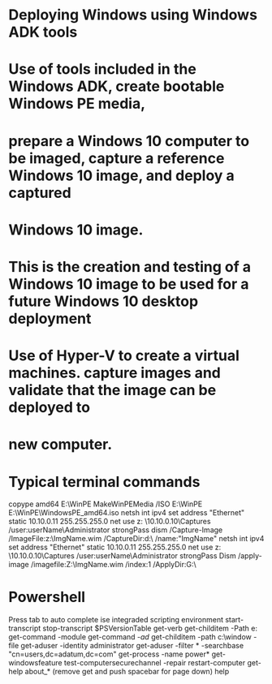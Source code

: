# Deploying Windows using Windows ADK tools
# Use of tools included in the Windows ADK, create bootable Windows PE media, 
# prepare a Windows 10 computer to be imaged, capture a reference Windows 10 image, and deploy a captured 
# Windows 10 image.

# This is the creation and testing of a Windows 10 image to be used for a future Windows 10 desktop deployment
# Use of Hyper-V to create a virtual machines. capture images and validate that the image can be deployed to 
# new computer.

# Typical terminal commands

copype amd64 E:\WinPE
MakeWinPEMedia /ISO E:\WinPE E:\WinPE\WindowsPE_amd64.iso
netsh int ipv4 set address "Ethernet" static 10.10.0.11 255.255.255.0
net use z: \\10.10.0.10\Captures /user:userName\Administrator strongPass
dism /Capture-Image /ImageFile:z:\ImgName.wim /CaptureDir:d:\ /name:"ImgName"
netsh int ipv4 set address "Ethernet" static 10.10.0.11 255.255.255.0
net use z: \\10.10.0.10\Captures /user:userName\Administrator strongPass
Dism /apply-image /imagefile:Z:\ImgName.wim /index:1 /ApplyDir:G:\


# Powershell

Press tab to auto complete
ise integraded scripting environment
start-transcript stop-transcript
$PSVersionTable
get-verb
get-childitem -Path e:\
get-command -module 
get-command *-ad*
get-childitem -path c:\window -file
get-aduser -identity administrator
get-aduser -filter * -searchbase "cn=users,dc=adatum,dc=com"
get-process -name power*
get-windowsfeature
test-computersecurechannel -repair
restart-computer
get-help about_* (remove get and push spacebar for page down)
help
